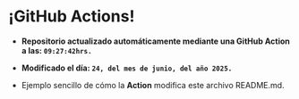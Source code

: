# ¡GitHub Actions!
* **Repositorio actualizado automáticamente mediante una GitHub Action a las: `09:27:42hrs.`**
* **Modificado el día: `24, del mes de junio, del año 2025.`**

* Ejemplo sencillo de cómo la **Action** modifica este archivo README.md.
